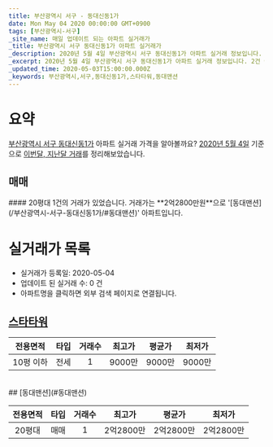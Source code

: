 ```yaml
---
title: 부산광역시 서구 - 동대신동1가
date: Mon May 04 2020 00:00:00 GMT+0900
tags: [부산광역시-서구]
_site_name: 매일 업데이트 되는 아파트 실거래가
_title: 부산광역시 서구 동대신동1가 아파트 실거래가
_description: 2020년 5월 4일 부산광역시 서구 동대신동1가 아파트 실거래 정보입니다. 2건 아파트 정보가 있습니다.
_excerpt: 2020년 5월 4일 부산광역시 서구 동대신동1가 아파트 실거래 정보입니다. 2건 아파트 정보가 있습니다.
_updated_time: 2020-05-03T15:00:00.000Z
_keywords: 부산광역시,서구,동대신동1가,스타타워,동대맨션
---
```





# 요약
<ins>부산광역시 서구 동대신동1가</ins> 아파트 실거래 가격을 알아볼까요? <ins>2020년 5월 4일</ins> 기준으로 <ins>이번달, 지난달 거래</ins>를 정리해보았습니다.

## 매매
<div class="container">
<div class="twelve columns" markdown="1">
#### 20평대
1건의 거래가 있었습니다. 거래가는 **2억2800만원**으로 '[동대맨션](/부산광역시-서구-동대신동1가/#동대맨션)' 아파트입니다.
</div>
</div>



# 실거래가 목록
- 실거래가 등록일: 2020-05-04
- 업데이트 된 실거래 수: 0 건
- 아파트명을 클릭하면 외부 검색 페이지로 연결됩니다.

## [스타타워](#스타타워)

|전용면적|타입|거래수|최고가|평균가|최저가|
|:---:|:---:|:---:|:---:|:---:|:---:|
|10평 이하|<span class="deal-type-2">전세</span>|1|9000만|9000만|9000만|

<br/>
## [동대맨션](#동대맨션)

|전용면적|타입|거래수|최고가|평균가|최저가|
|:---:|:---:|:---:|:---:|:---:|:---:|
|20평대|<span class="deal-type-1">매매</span>|1|2억2800만|2억2800만|2억2800만|

<br/>



